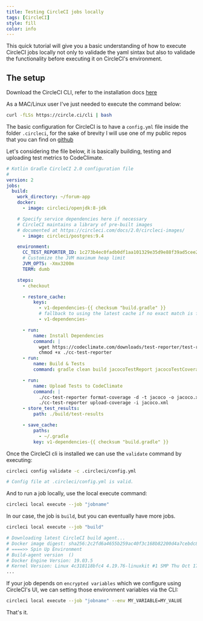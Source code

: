 ```yaml
---
title: Testing CircleCI jobs locally
tags: [CircleCI]
style: fill
color: info
---
```


This quick tutorial will give you a basic understanding of how to execute CircleCI jobs locally not only to validade the
yaml sintax but also to validade the functionality before executing it on CircleCI's environment. 

## The setup

Download the CircleCI CLI, refer to the installation docs [here](https://circleci.com/docs/2.0/local-cli/#installation)

As a MAC/Linux user I've just needed to execute the command below:
``` bash
curl -fLSs https://circle.ci/cli | bash
```

The basic configuration for CircleCI is to have a `config.yml` file inside the folder `.circleci`, for the sake of brevity
I will use one of my public repos that you can find on [github](https://github.com/rribeiro1/forum-kotlin-spring-boot)

Let's considering the file below, it is basically building, testing and uploading test metrics to CodeClimate. 

```yaml
# Kotlin Gradle CircleCI 2.0 configuration file
#
version: 2
jobs:
  build:
    work_directory: ~/forum-app
    docker:
      - image: circleci/openjdk:8-jdk

    # Specify service dependencies here if necessary
    # CircleCI maintains a library of pre-built images
    # documented at https://circleci.com/docs/2.0/circleci-images/
      - image: circleci/postgres:9.4

    environment:
      CC_TEST_REPORTER_ID: 1c273b4ec0fadb0df1aa101329e35d9e88f39ad5cee2de302c1a2c3e765f4764
      # Customize the JVM maximum heap limit
      JVM_OPTS: -Xmx3200m
      TERM: dumb

    steps:
      - checkout

      - restore_cache:
          keys:
            - v1-dependencies-{{ checksum "build.gradle" }}
            # fallback to using the latest cache if no exact match is found
            - v1-dependencies-

      - run:
          name: Install Dependencies
          command: |
            wget https://codeclimate.com/downloads/test-reporter/test-reporter-latest-linux-amd64 -O ./cc-test-reporter
            chmod +x ./cc-test-reporter
      - run:
          name: Build & Tests
          command: gradle clean build jacocoTestReport jacocoTestCoverageVerification jacocoFixForCodeClimate

      - run:
          name: Upload Tests to CodeClimate
          command: |
            ./cc-test-reporter format-coverage -d -t jacoco -o jacoco.xml ./build/reports/jacoco/test/jacoco.xml
            ./cc-test-reporter upload-coverage -i jacoco.xml
      - store_test_results:
          path: ./build/test-results

      - save_cache:
          paths:
            - ~/.gradle
          key: v1-dependencies-{{ checksum "build.gradle" }}
```

Once the CircleCI cli is installed we can use the `validate` command by executing: 

``` bash
circleci config validate -c .circleci/config.yml

# Config file at .circleci/config.yml is valid.
```

And to run a job locally, use the local execute command:

``` bash
circleci local execute --job "jobname"
```

In our case, the job is `build`, but you can eventually have more jobs.

``` bash
circleci local execute --job "build"

# Downloading latest CircleCI build agent...
# Docker image digest: sha256:2c2fd6a4655b259ac40f3c168b82200d4a7cebdc8287c4eb866a348b0191403d
# ====>> Spin Up Environment
# Build-agent version  ()
# Docker Engine Version: 19.03.5
# Kernel Version: Linux 4c318118bfc4 4.19.76-linuxkit #1 SMP Thu Oct 17 19:31:58 UTC 2019 x86_64 Linux
...
```

If your job depends on `encrypted variables` which we configure using CircleCI's UI, we can setting those environment variables via the CLI:

``` bash
circleci local execute --job "jobname" --env MY_VARIABLE=MY_VALUE
```

That's it. 